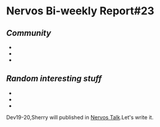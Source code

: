 # Nervos Bi-weekly Report#23


## ***Community***

-

-

-

## ***Random interesting stuff***

-

-

-


Dev19-20,Sherry will published in [Nervos Talk](https://talk.nervos.org/tags/nervos-report).Let's write it.
